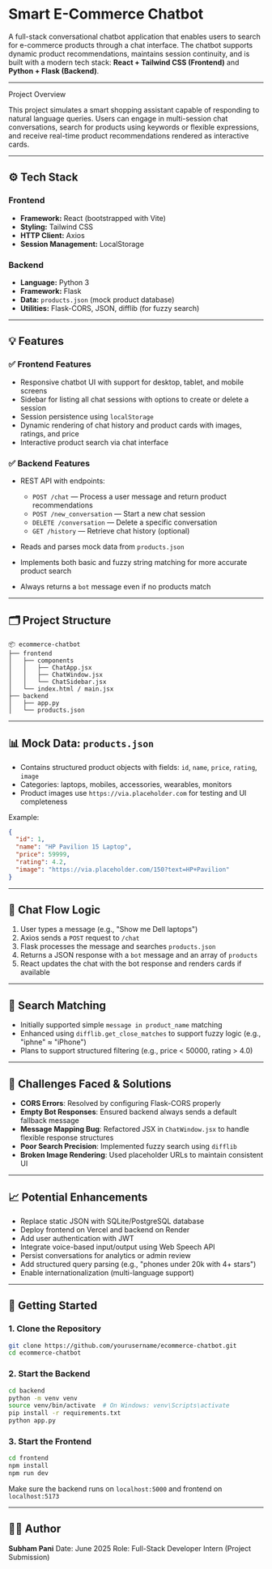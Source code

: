 # Smart E-Commerce Chatbot

A full-stack conversational chatbot application that enables users to search for e-commerce products through a chat interface. The chatbot supports dynamic product recommendations, maintains session continuity, and is built with a modern tech stack: **React + Tailwind CSS (Frontend)** and **Python + Flask (Backend)**.

---

 Project Overview

This project simulates a smart shopping assistant capable of responding to natural language queries. Users can engage in multi-session chat conversations, search for products using keywords or flexible expressions, and receive real-time product recommendations rendered as interactive cards.

---

## ⚙️ Tech Stack

### Frontend

* **Framework:** React (bootstrapped with Vite)
* **Styling:** Tailwind CSS
* **HTTP Client:** Axios
* **Session Management:** LocalStorage

### Backend

* **Language:** Python 3
* **Framework:** Flask
* **Data:** `products.json` (mock product database)
* **Utilities:** Flask-CORS, JSON, difflib (for fuzzy search)

---

## 💡 Features

### ✅ Frontend Features

* Responsive chatbot UI with support for desktop, tablet, and mobile screens
* Sidebar for listing all chat sessions with options to create or delete a session
* Session persistence using `localStorage`
* Dynamic rendering of chat history and product cards with images, ratings, and price
* Interactive product search via chat interface

### ✅ Backend Features

* REST API with endpoints:

  * `POST /chat` — Process a user message and return product recommendations
  * `POST /new_conversation` — Start a new chat session
  * `DELETE /conversation` — Delete a specific conversation
  * `GET /history` — Retrieve chat history (optional)
* Reads and parses mock data from `products.json`
* Implements both basic and fuzzy string matching for more accurate product search
* Always returns a `bot` message even if no products match

---

## 🗂 Project Structure

```
📦 ecommerce-chatbot
├── frontend
│   ├── components
│   │   ├── ChatApp.jsx
│   │   ├── ChatWindow.jsx
│   │   └── ChatSidebar.jsx
│   └── index.html / main.jsx
├── backend
│   ├── app.py
│   └── products.json
```

---

## 📊 Mock Data: `products.json`

* Contains structured product objects with fields: `id`, `name`, `price`, `rating`, `image`
* Categories: laptops, mobiles, accessories, wearables, monitors
* Product images use `https://via.placeholder.com` for testing and UI completeness

Example:

```json
{
  "id": 1,
  "name": "HP Pavilion 15 Laptop",
  "price": 59999,
  "rating": 4.2,
  "image": "https://via.placeholder.com/150?text=HP+Pavilion"
}
```

---

## 🔁 Chat Flow Logic

1. User types a message (e.g., "Show me Dell laptops")
2. Axios sends a `POST` request to `/chat`
3. Flask processes the message and searches `products.json`
4. Returns a JSON response with a `bot` message and an array of `products`
5. React updates the chat with the bot response and renders cards if available

---

## 🧠 Search Matching

* Initially supported simple `message in product_name` matching
* Enhanced using `difflib.get_close_matches` to support fuzzy logic (e.g., "iphne" ≈ "iPhone")
* Plans to support structured filtering (e.g., price < 50000, rating > 4.0)

---

## 🚧 Challenges Faced & Solutions

* **CORS Errors**: Resolved by configuring Flask-CORS properly
* **Empty Bot Responses**: Ensured backend always sends a default fallback message
* **Message Mapping Bug**: Refactored JSX in `ChatWindow.jsx` to handle flexible response structures
* **Poor Search Precision**: Implemented fuzzy search using `difflib`
* **Broken Image Rendering**: Used placeholder URLs to maintain consistent UI

---

## 📈 Potential Enhancements

* Replace static JSON with SQLite/PostgreSQL database
* Deploy frontend on Vercel and backend on Render
* Add user authentication with JWT
* Integrate voice-based input/output using Web Speech API
* Persist conversations for analytics or admin review
* Add structured query parsing (e.g., "phones under 20k with 4+ stars")
* Enable internationalization (multi-language support)

---

## 🚀 Getting Started

### 1. Clone the Repository

```bash
git clone https://github.com/yourusername/ecommerce-chatbot.git
cd ecommerce-chatbot
```

### 2. Start the Backend

```bash
cd backend
python -m venv venv
source venv/bin/activate  # On Windows: venv\Scripts\activate
pip install -r requirements.txt
python app.py
```

### 3. Start the Frontend

```bash
cd frontend
npm install
npm run dev
```

Make sure the backend runs on `localhost:5000` and frontend on `localhost:5173`

---

## 👨‍💻 Author

**Subham Pani**
Date: June 2025
Role: Full-Stack Developer Intern (Project Submission)

